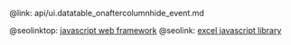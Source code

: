 @link: api/ui.datatable_onaftercolumnhide_event.md

@seolinktop: [javascript web framework](https://webix.com)
@seolink: [excel javascript library](https://webix.com/widget/excel_viewer/)